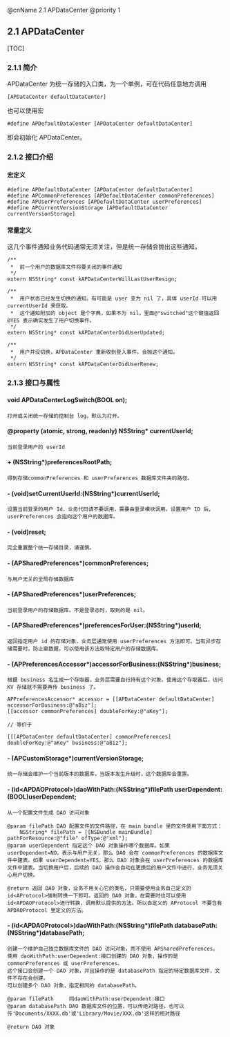 @cnName 2.1 APDataCenter
@priority 1

## 2.1 APDataCenter

[TOC]

### 2.1.1 简介

APDataCenter 为统一存储的入口类，为一个单例，可在代码任意地方调用
```
[APDataCenter defaultDataCenter]
```
也可以使用宏
```
#define APDefaultDataCenter [APDataCenter defaultDataCenter]
```
即会初始化 APDataCenter。

### 2.1.2 接口介绍

#### 宏定义

```
#define APDefaultDataCenter [APDataCenter defaultDataCenter]
#define APCommonPreferences [APDefaultDataCenter commonPreferences]
#define APUserPreferences [APDefaultDataCenter userPreferences]
#define APCurrentVersionStorage [APDefaultDataCenter currentVersionStorage]
```

#### 常量定义

这几个事件通知业务代码通常无须关注，但是统一存储会抛出这些通知。
```
/**
 *  前一个用户的数据库文件将要关闭的事件通知
 */
extern NSString* const kAPDataCenterWillLastUserResign;

/**
 *  用户状态已经发生切换的通知。有可能是 user 变为 nil 了，具体 userId 可以用 currentUserId 来获取。
 *  这个通知附加的 object 是个字典，如果不为 nil，里面@"switched"这个键值返回@YES 表示确实发生了用户切换事件。
 */
extern NSString* const kAPDataCenterDidUserUpdated;

/**
 *  用户并没切换，APDataCenter 重新收到登入事件。会抛这个通知。
 */
extern NSString* const kAPDataCenterDidUserRenew;
```

### 2.1.3 接口与属性

#### void APDataCenterLogSwitch(BOOL on);
```
打开或关闭统一存储的控制台 log，默认为打开。
```

#### @property (atomic, strong, readonly) NSString* currentUserId;
```
当前登录用户的 userId
```

#### + (NSString*)preferencesRootPath;
```
得到存储commonPreferences 和 userPreferences 数据库文件夹的路径。
```

#### - (void)setCurrentUserId:(NSString*)currentUserId;
```
设置当前登录的用户 Id，业务代码请不要调用，需要由登录模块调用。设置用户 ID 后，userPreferences 会指向这个用户的数据库。
```
#### - (void)reset;
```
完全重置整个统一存储目录，请谨慎。
```

#### - (APSharedPreferences*)commonPreferences;
```
与用户无关的全局存储数据库
```

#### - (APSharedPreferences*)userPreferences;
```
当前登录用户的存储数据库。不是登录态时，取到的是 nil。
```

#### - (APSharedPreferences*)preferencesForUser:(NSString*)userId;
```
返回指定用户 id 的存储对象，业务层通常使用 userPreferences 方法即可。当有异步存储需要时，防止窜数据，可以使用该方法取特定用户的存储数据库。
```

#### - (APPreferencesAccessor*)accessorForBusiness:(NSString*)business;
```
根据 business 名生成一个存取器，业务层需要自行持有这个对象。使用这个存取器后，访问 KV 存储就不需要再传 business 了。

APPreferencesAccessor* accessor = [[APDataCenter defaultDataCenter] accessorForBusiness:@"aBiz"];
[[accessor commonPreferences] doubleForKey:@"aKey"];

// 等价于

[[[APDataCenter defaultDataCenter] commonPreferences] doubleForKey:@"aKey" business:@"aBiz"];
```

#### - (APCustomStorage*)currentVersionStorage;
```
统一存储会维护一个当前版本的数据库，当版本发生升级时，这个数据库会重置。
```

#### - (id&lt;APDAOProtocol&gt;)daoWithPath:(NSString*)filePath userDependent:(BOOL)userDependent;
```
从一个配置文件生成 DAO 访问对象

@param filePath DAO 配置文件的文件路径，在 main bundle 里的文件使用下面方式：
	NSString* filePath = [[NSBundle mainBundle] pathForResource:@"file" ofType:@"xml"];
@param userDependent 指定这个 DAO 对象操作哪个数据库。如果 userDependent=NO，表示与用户无关，那么 DAO 会在 commonPreferences 的数据库文件中建表。如果 userDependent=YES，那么 DAO 对象会在 userPreferences 的数据库文件中建表。当切换用户后，后续的 DAO 操作会自动在更换后的用户文件中进行，业务无须关心用户切换。

@return 返回 DAO 对象，业务不用关心它的类名，只需要使用业务自己定义的 id<AProtocol>强制转换一下即可。返回的 DAO 对象，在需要时也可以使用 id<APDAOProtocol>进行转换，调用默认提供的方法。所以自定义的 AProtocol 不要含有 APDAOProtocol 里定义的方法。
```

#### - (id&lt;APDAOProtocol&gt;)daoWithPath:(NSString*)filePath databasePath:(NSString*)databasePath;
```
创建一个维护自己独立数据库文件的 DAO 访问对象，而不使用 APSharedPreferences。
使用 daoWithPath:userDependent:接口创建的 DAO 对象，操作的是 commonPreferences 或 userPreferences。
这个接口会创建一个 DAO 对象，并且操作的是 databasePath 指定的特定数据库文件，文件不存在会创建。
可以创建多个 DAO 对象，指定相同的 databasePath。

@param filePath     同daoWithPath:userDependent:接口
@param databasePath DAO 数据库文件的位置，可以传绝对路径，也可以传'Documents/XXXX.db'或'Library/Movie/XXX.db'这样的相对路径

@return DAO 对象
```